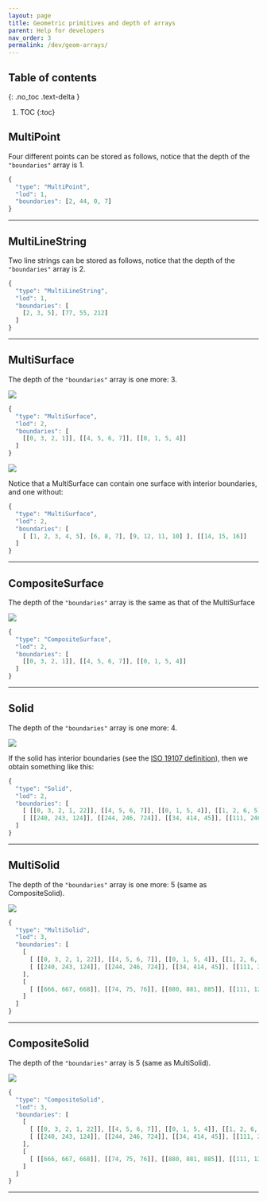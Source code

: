 ```yaml
---
layout: page
title: Geometric primitives and depth of arrays
parent: Help for developers
nav_order: 3
permalink: /dev/geom-arrays/
---
```


## Table of contents
{: .no_toc .text-delta }

1. TOC
{:toc}


## MultiPoint

Four different points can be stored as follows, notice that the depth of the ``"boundaries"`` array is 1.

```javascript
{
  "type": "MultiPoint",
  "lod": 1,
  "boundaries": [2, 44, 0, 7]
}
```

---

## MultiLineString

Two line strings can be stored as follows,  notice that the depth of the ``"boundaries"`` array is 2.

```javascript
{
  "type": "MultiLineString",
  "lod": 1,
  "boundaries": [
    [2, 3, 5], [77, 55, 212]
  ]  
}
```

---

## MultiSurface

The depth of the ``"boundaries"`` array is one more: 3.

![](../files/ms.jpeg)

```javascript
{
  "type": "MultiSurface",
  "lod": 2,
  "boundaries": [
    [[0, 3, 2, 1]], [[4, 5, 6, 7]], [[0, 1, 5, 4]]
  ]
}
```

![](../files/msi.jpeg)

Notice that a MultiSurface can contain one surface with interior boundaries, and one without:

```javascript
{
  "type": "MultiSurface",
  "lod": 2,
  "boundaries": [
    [ [1, 2, 3, 4, 5], [6, 8, 7], [9, 12, 11, 10] ], [[14, 15, 16]]
  ]
}
```

---

## CompositeSurface

The depth of the ``"boundaries"`` array is the same as that of the MultiSurface

![](../files/cs.jpeg)

```javascript
{
  "type": "CompositeSurface",
  "lod": 2,
  "boundaries": [
    [[0, 3, 2, 1]], [[4, 5, 6, 7]], [[0, 1, 5, 4]]
  ]
}
```

---

## Solid

The depth of the ``"boundaries"`` array is one more: 4.

![](../files/sol.jpeg)

If the solid has interior boundaries (see the [ISO 19107 definition](http://geovalidation.bk.tudelft.nl/val3dity/docs/definitions/#solid)), then we obtain something like this:

```javascript
{
  "type": "Solid",
  "lod": 2,
  "boundaries": [
    [ [[0, 3, 2, 1, 22]], [[4, 5, 6, 7]], [[0, 1, 5, 4]], [[1, 2, 6, 5]] ], 
    [ [[240, 243, 124]], [[244, 246, 724]], [[34, 414, 45]], [[111, 246, 5]] ] 
  ]
}
```

---

## MultiSolid

The depth of the ``"boundaries"`` array is one more: 5 (same as CompositeSolid).

![](../files/msol.jpeg)

```javascript
{
  "type": "MultiSolid",
  "lod": 3,
  "boundaries": [
    [ 
      [ [[0, 3, 2, 1, 22]], [[4, 5, 6, 7]], [[0, 1, 5, 4]], [[1, 2, 6, 5]] ],
      [ [[240, 243, 124]], [[244, 246, 724]], [[34, 414, 45]], [[111, 246, 5]] ]
    ],
    [ 
      [ [[666, 667, 668]], [[74, 75, 76]], [[880, 881, 885]], [[111, 122, 226]] ] 
    ]    
  ]
}
```


---

## CompositeSolid

The depth of the ``"boundaries"`` array is 5 (same as MultiSolid).

![](../files/csol.jpeg)

```javascript
{
  "type": "CompositeSolid",
  "lod": 3,
  "boundaries": [
    [ 
      [ [[0, 3, 2, 1, 22]], [[4, 5, 6, 7]], [[0, 1, 5, 4]], [[1, 2, 6, 5]] ],
      [ [[240, 243, 124]], [[244, 246, 724]], [[34, 414, 45]], [[111, 246, 5]] ]
    ],
    [ 
      [ [[666, 667, 668]], [[74, 75, 76]], [[880, 881, 885]], [[111, 122, 226]] ] 
    ]    
  ]
}
```

---